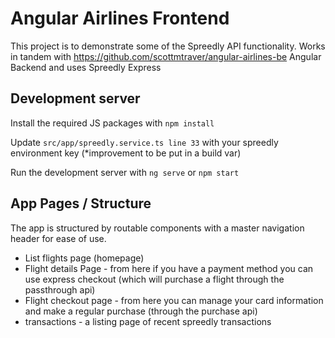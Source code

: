 # Angular Airlines Frontend

This project is to demonstrate some of the Spreedly API functionality. Works in tandem with https://github.com/scottmtraver/angular-airlines-be Angular Backend and uses Spreedly Express


## Development server

Install the required JS packages with `npm install`

Update `src/app/spreedly.service.ts line 33` with your spreedly environment key (*improvement to be put in a build var)

Run the development server with `ng serve` or `npm start`

## App Pages / Structure

The app is structured by routable components with a master navigation header for ease of use.

- List flights page (homepage)
- Flight details Page - from here if you have a payment method you can use express checkout (which will purchase a flight through the passthrough api)
- Flight checkout page - from here you can manage your card information and make a regular purchase (through the purchase api)
- transactions - a listing page of recent spreedly transactions